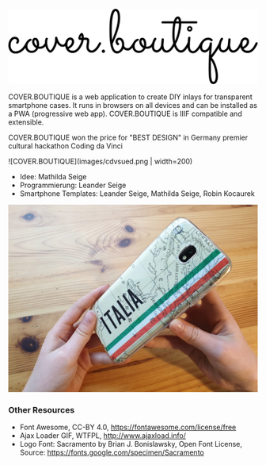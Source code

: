 ![COVER.BOUTIQUE](images/cover.boutique.png)

COVER.BOUTIQUE is a web application to create DIY inlays for transparent smartphone cases. It runs in browsers on all devices and can be installed as a PWA (progressive web app). COVER.BOUTIQUE is IIIF compatible and extensible.

COVER.BOUTIQUE won the price for "BEST DESIGN" in Germany premier cultural hackathon Coding da Vinci

![COVER.BOUTIQUE](images/cdvsued.png | width=200)

* Idee: Mathilda Seige
* Programmierung: Leander Seige
* Smartphone Templates: Leander Seige, Mathilda Seige, Robin Kocaurek


![Transparent Smartphone Inlays](images/demo.jpg)


### Other Resources

* Font Awesome, CC-BY 4.0, https://fontawesome.com/license/free
* Ajax Loader GIF, WTFPL, http://www.ajaxload.info/
* Logo Font: Sacramento by Brian J. Bonislawsky, Open Font License, Source: https://fonts.google.com/specimen/Sacramento
